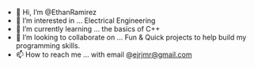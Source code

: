 - 👋 Hi, I’m @EthanRamirez
- 👀 I’m interested in ... Electrical Engineering
- 🌱 I’m currently learning ... the basics of C++
- 💞️ I’m looking to collaborate on ... Fun & Quick projects to help build my programming skills.
- 📫 How to reach me ... with email @ejrjmr@gmail.com

<!---
EthanRamirez/EthanRamirez is a ✨ special ✨ repository because its `README.md` (this file) appears on your GitHub profile.
You can click the Preview link to take a look at your changes.
--->
